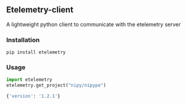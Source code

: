 ## Etelemetry-client

A lightweight python client to communicate with the etelemetry server

### Installation

```
pip install etelemetry
```

### Usage

```python
import etelemetry
etelemetry.get_project("nipy/nipype")

{'version': '1.2.1'}
```
